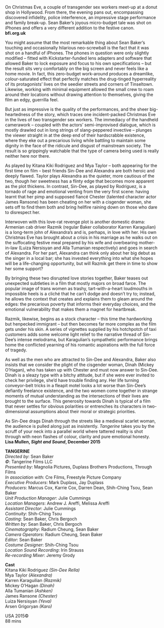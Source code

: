 

On Christmas Eve, a couple of transgender sex workers meet-up at a donut shop in Hollywood. From there, the evening pans out, encompassing discovered infidelity, police interference, an impressive stage performance and family break-up. Sean Baker’s joyous micro-budget tale was shot on iPhones and offers a very different addition to the festive canon.  
**bfi.org.uk**  

You might assume that the most remarkable thing about Sean Baker’s touching and occasionally hilarious neo-screwball is the fact that it was shot on a handful of iPhones. The phones in question were only slightly modified – fitted with Kickstarter-funded lens adapters and software that allowed Baker to lock exposure and focus to his own specifications – but the result sits very comfortably on the big screen and never feels like a home movie. In fact, this zero-budget work-around produces a dreamlike, colour-saturated effect that perfectly matches the drug-tinged hyperreality of its protagonists’ lives on the seedier streets and corners of Tinseltown. Likewise, working with minimal equipment allowed the small crew to roam around their locations without drawing attention to themselves, giving the film an edgy, guerrilla feel.

But just as impressive is the quality of the performances, and the sheer big-heartedness of the story, which traces one incident-packed Christmas Eve in the lives of two transgender sex workers. The immediacy of the handheld camerawork – coupled with the actors’ semi-improvised dialogue, which is mostly drawled out in long strings of slang-peppered invective – plunges the viewer straight in at the deep end of their hardscrabble existence, where they eke out a precarious living while battling to maintain some dignity in the face of the ridicule and disgust of mainstream society. The result is so grippingly watchable that the type of camera being used is really neither here nor there.

As played by Kitana Kiki Rodriguez and Mya Taylor – both appearing for the first time on film – best friends Sin-Dee and Alexandra are both heroic and deeply flawed. Taylor plays Alexandra as the quieter, more cautious of the two, though her sweetness has a flinty edge that becomes more apparent as the plot thickens. In contrast, Sin-Dee, as played by Rodriguez, is a tornado of rage and emotional venting from the very first scene: having learnt that her pimp and supposed fiancé Chester (talented character actor James Ransone) has been cheating on her with a cisgender woman, she sets off to find them both and bring hellfire raining down on those who dare to disrespect her.

Interwoven with this love-rat revenge plot is another domestic drama: Armenian cab driver Razmik (regular Baker collaborator Karren Karagulian) is a long-term john of Alexandra’s and is, perhaps, in love with her. His own Christmas Eve has brought about a crisis in his marriage as he walks out on the suffocating festive meal prepared by his wife and overbearing mother-in-law (Luiza Nersisyan and Alla Tumanian respectively) and goes in search of Alexandra. For her part, Alexandra can think only about her big debut as the singer in a local bar; she has invested everything into what she hopes will be a life-changing opportunity, but will Razmik get there in time to show her some support?

By bringing these two disrupted love stories together, Baker teases out unexpected subtleties in a film that mostly majors on broad farce. The popular image of trans women as trashy, tart-with-a-heart loudmouths in impossible heels is a cliché that he can’t dodge and doesn’t try to; instead, he allows the context that creates and explains them to gleam around the edges: the precarious poverty that informs their everyday choices, and the emotional vulnerability that makes them a magnet for heartbreak.

Razmik, likewise, begins as a stock character – this time the hardworking but henpecked immigrant – but then becomes far more complex as the film gets under his skin. A series of vignettes supplied by his hotchpotch of taxi customers adds some welcome light relief to the narrative thread of Sin-Dee’s intense melodrama, but Karagulian’s sympathetic performance brings home the conflicted yearning of his romantic aspirations with the full force of tragedy.

As well as the men who are attracted to Sin-Dee and Alexandra, Baker also insists that we consider the plight of the cisgender woman, Dinah (Mickey O’Hagan), who has taken up with Chester and must now answer to Sin-Dee. Dinah is a sleazy type with a bitchy attitude, but if she were ever invited to check her privilege, she’d have trouble finding any. Her life turning conveyor-belt tricks in a fleapit motel looks a lot worse than Sin-Dee’s defiantly freelance existence, and the two women come together in strange moments of mutual understanding as the intersections of their lives are brought to the surface. This generosity towards Dinah is typical of a film that never settles for obvious polarities or entrenches its characters in two-dimensional assumptions about their moral or strategic priorities.

As Sin-Dee drags Dinah through the streets like a medieval scarlet woman, the audience is pulled along just as insistently. _Tangerine_ takes you by the scruff of your neck into a parallel world where tattered reality is shot through with neon flashes of colour, clarity and pure emotional honesty.  
**Lisa Mullen, _Sight and Sound_, December 2015**  

**TANGERINE**  
_Directed by_: Sean Baker  
_©_: Tangerine Films LLC  
_Presented by_: Magnolia Pictures, Duplass Brothers Productions, Through Films  
_In association with_: Cre Films, Freestyle Picture Company  
_Executive Producers_: Mark Duplass, Jay Duplass  
_Producers_: Marcus Cox, Karrie Cox, Darren Dean, Shih-Ching Tsou, Sean Baker  
_Unit Production Manager_: Julie Cummings  
_Location Managers_: Andrew J. Areffi, Melissa Areffi  
_Assistant Director_: Julie Cummings  
_Continuity_: Shih-Ching Tsou  
_Casting_: Sean Baker, Chris Bergoch  
_Written by_: Sean Baker, Chris Bergoch  
_Cinematography_: Radium Cheung, Sean Baker  
_Camera Operators_: Radium Cheung, Sean Baker  
_Editor_: Sean Baker  
_Costume Designer_: Shih-Ching Tsou  
_Location Sound Recording_: Irin Strauss  
_Re-recording Mixer_: Jeremy Grody  

**Cast**  
Kitana Kiki Rodriguez _(Sin-Dee Rella)_  
Mya Taylor _(Alexandra)_  
Karren Karaguilian _(Razmik)_  
Mickey O’Hagan _(Dinah)_  
Alla Tumanian _(Ashken)_  
James Ransone _(Chester)_  
Luiza Nersisyan _(Yeva)_  
Arsen Grigoryan _(Karo)_

USA 2015©  
88 mins  
<!--stackedit_data:
eyJoaXN0b3J5IjpbNzc0OTQzNzYyXX0=
-->